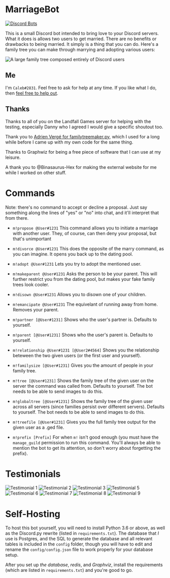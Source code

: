 # MarriageBot

[![Discord Bots](https://discordbots.org/api/widget/status/468281173072805889.svg)](https://discordbots.org/bot/468281173072805889)

This is a small Discord bot intended to bring love to your Discord servers. What it does is allows two users to get married. There are no benefits or drawbacks to being married. It simply is a thing that you can do. Here's a family tree you can make through marrying and adopting various users:

![A large family tree composed entirely of Discord users](https://files.callumb.co.uk/marriagebot/tree.png)

## Me

I'm `Caleb#2831`. Feel free to ask for help at any time. If you like what I do, then [feel free to help out](https://patreon.com/CalebB).

## Thanks

Thanks to all of you on the Landfall Games server for helping with the testing, especially Danny who I agreed I would give a specific shoutout too.

Thank you to [Adrien Vergé for familytreemaker.py](https://github.com/adrienverge/familytreemaker), which I used for a long while before I came up with my own code for the same thing.

Thanks to Graphwiz for being a free piece of software that I can use at my leisure.

A thank you to @Binasaurus-Hex for making the external website for me while I worked on other stuff.

# Commands

Note: there's no command to accept or decline a proposal. Just say something along the lines of "yes" or "no" into chat, and it'll interpret that from there.

* `m!propose @User#1231`
This command allows you to initiate a marriage with another user. They, of course, can then deny your proposal, but that's unimportant

* `m!divorce @User#1231`
This does the opposite of the marry command, as you can imagine. It opens you back up to the dating pool.

* `m!adopt @User#1231`
Lets you try to adopt the mentioned user.

* `m!makeparent @User#1231`
Asks the person to be your parent. This will further restrict you from the dating pool, but makes your fake family trees look cooler.

* `m!disown @User#1231`
Allows you to disown one of your children.

* `m!emancipate @User#1231`
The equivelant of running away from home. Removes your parent.

* `m!partner [@User#1231]`
Shows who the user's partner is. Defaults to yourself.

* `m!parent [@User#1231]`
Shows who the user's parent is. Defaults to yourself.

* `m!relationship @User#1231 [@User2#4564]`
Shows you the relationship beteween the two given users (or the first user and yourself).

* `m!familysize [@User#1231]`
Gives you the amount of people in your family tree.

* `m!tree [@User#1231]`
Shows the family tree of the given user on the server the command was called from. Defaults to yourself. The bot needs to be able to send images to do this.

* `m!globaltree [@User#1231]`
Shows the family tree of the given user across all servers (since families persist over different servers). Defaults to yourself. The bot needs to be able to send images to do this.

* `m!treefile [@User#1231]`
Gives you the full family tree output for the given user as a .ged file.

* `m!prefix [Prefix]`
For when `m!` isn't good enough (you must have the `manage_guild` permission to run this command. You'll always be able to mention the bot to get its attention, so don't worry about forgetting the prefix).

# Testimonials

![Testimonial 1](https://marriagebot.xyz/static/images/testimonials/1.png)
![Testimonial 2](https://marriagebot.xyz/static/images/testimonials/2.png)
![Testimonial 3](https://marriagebot.xyz/static/images/testimonials/3.png)
![Testimonial 5](https://marriagebot.xyz/static/images/testimonials/5.png)
![Testimonial 6](https://marriagebot.xyz/static/images/testimonials/6.png)
![Testimonial 7](https://marriagebot.xyz/static/images/testimonials/7.png)
![Testimonial 8](https://marriagebot.xyz/static/images/testimonials/8.png)
![Testimonial 9](https://marriagebot.xyz/static/images/testimonials/9.png)

# Self-Hosting

To host this bot yourself, you will need to install Python 3.6 or above, as well as the Discord.py rewrite (listed in `requirements.txt`). The database that *I* use is Postgres, and the SQL to generate the database and all relevant tables is included in the `config` folder, though you will have to edit and rename the `config/config.json` file to work properly for your database setup.

After you set up *the database*,  *redis*, and *Graphviz*, install the requirements (which are listed in `requirements.txt`) and you're good to go.
